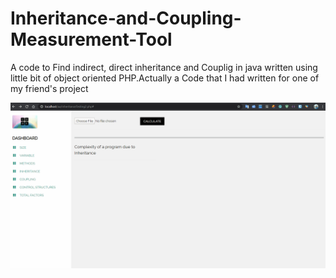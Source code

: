 # Inheritance-and-Coupling-Measurement-Tool
A code to Find indirect, direct inheritance and Couplig  in java  written using little bit of object oriented PHP.Actually a Code that I had written for one of my friend's project

![demo gif](demo/demo.gif)
